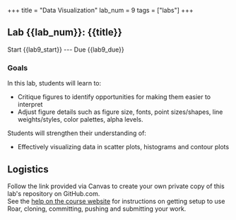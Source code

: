 +++
title = "Data Visualization"
lab_num = 9
tags = ["labs"]
+++

## Lab {{lab_num}}: {{title}}
Start {{lab9_start}} ---
Due {{lab9_due}}

### Goals

In this lab, students will learn to:
- Critique figures to identify opportunities for making them easier to interpret
- Adjust figure details such as figure size, fonts, point sizes/shapes, line weights/styles, color palettes, alpha levels.

Students will strengthen their understanding of:
- Effectively visualizing data in scatter plots, histograms and contour plots

## Logistics
Follow the link provided via Canvas to create your own private copy of this lab's repository on GitHub.com.   
See the
[help on the course website](https://psuastro497.github.io/fall2022/resources/labs/) for instructions on getting setup to use Roar, cloning, committing, pushing and submitting your work.

